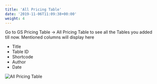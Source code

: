 ```yaml
---
title: 'All Pricing Table'
date: '2019-11-06T11:09:38+00:00'
weight: 4
---
```

Go to GS Pricing Table -> All Pricing Table to see all the Tables you added till now. Mentioned columns will display here

- Title
- Table ID
- Shortcode
- Author
- Date

![All Pricing Table](../images/All-Pricing-Table.png)